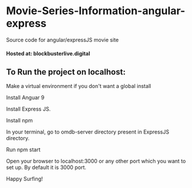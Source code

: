 # Movie-Series-Information-angular-express

Source code for angular/expressJS movie site

#### Hosted at: blockbusterlive.digital

## To Run the project on localhost:

Make a virtual environment if you don't want a global install

Install Anguar 9

Install Express JS.

Install npm

In your terminal, go to omdb-server directory present in ExpressJS directory.

Run npm start

Open your browser to localhost:3000 or any other port which you want to set up. By default it is 3000 port.

Happy Surfing!
